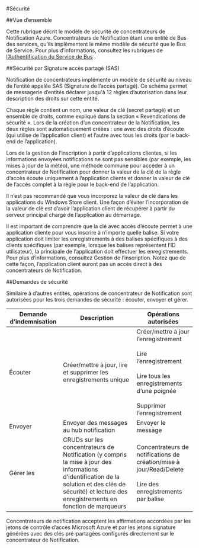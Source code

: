<properties
    pageTitle="Sécurité pour les concentrateurs de Notification"
    description="Cette rubrique explique la sécurité pour les concentrateurs de notification Azure."
    services="notification-hubs"
    documentationCenter=".net"
    authors="ysxu"
    manager="erikre"
    editor=""/>

<tags
    ms.service="notification-hubs"
    ms.workload="mobile"
    ms.tgt_pltfrm="mobile-multiple"
    ms.devlang="multiple"
    ms.topic="article"
    ms.date="06/29/2016"
    ms.author="yuaxu"/>

#<a name="security"></a>Sécurité

##<a name="overview"></a>Vue d’ensemble

Cette rubrique décrit le modèle de sécurité de concentrateurs de Notification Azure. Concentrateurs de Notification étant une entité de Bus des services, qu’ils implémentent le même modèle de sécurité que le Bus de Service. Pour plus d’informations, consultez les rubriques de [l’Authentification du Service de Bus](https://msdn.microsoft.com/library/azure/dn155925.aspx) .

##<a name="shared-access-signature-security-sas"></a>Sécurité par Signature accès partagé (SAS) 

Notification de concentrateurs implémente un modèle de sécurité au niveau de l’entité appelée SAS (Signature de l’accès partagé). Ce schéma permet de messagerie d’entités déclarer jusqu'à 12 règles d’autorisation dans leur description des droits sur cette entité.

Chaque règle contient un nom, une valeur de clé (secret partagé) et un ensemble de droits, comme expliqué dans la section « Revendications de sécurité ». Lors de la création d’un concentrateur de la Notification, les deux règles sont automatiquement créées : une avec des droits d’écoute (qui utilise de l’application client) et l’autre avec tous les droits (par le back-end de l’application).

Lors de la gestion de l’inscription à partir d’applications clientes, si les informations envoyées notifications ne sont pas sensibles (par exemple, les mises à jour de la météo), une méthode commune pour accéder à un concentrateur de Notification pour donner la valeur de la clé de la règle d’accès écoute uniquement à l’application cliente et donner la valeur de clé de l’accès complet à la règle pour le back-end de l’application.

Il n’est pas recommandé que vous incorporez la valeur de clé dans les applications du Windows Store client. Une façon d’éviter l’incorporation de la valeur de clé est d’avoir l’application client de récupérer à partir du serveur principal chargé de l’application au démarrage.

Il est important de comprendre que la clé avec accès d’écoute permet à une application cliente pour vous inscrire à n’importe quelle balise. Si votre application doit limiter les enregistrements à des balises spécifiques à des clients spécifiques (par exemple, lorsque les balises représentent l’ID utilisateur), la principale de l’application doit effectuer les enregistrements. Pour plus d’informations, consultez Gestion de l’inscription. Notez que de cette façon, l’application client auront pas un accès direct à des concentrateurs de Notification.

##<a name="security-claims"></a>Demandes de sécurité

Similaire à d’autres entités, opérations de concentrateur de Notification sont autorisées pour les trois demandes de sécurité : écouter, envoyer et gérer.

| Demande d’indemnisation | Description | Opérations autorisées |
|-------|-------------|--------------------|
| Écouter | Créer/mettre à jour, lire et supprimer les enregistrements unique | Créer/mettre à jour l’enregistrement<br><br>Lire l’enregistrement<br><br>Lire tous les enregistrements d’une poignée<br><br>Supprimer l’enregistrement |
| Envoyer | Envoyer des messages au hub notification | Envoyer le message |
| Gérer les | CRUDs sur les concentrateurs de Notification (y compris la mise à jour des informations d’identification de la solution et des clés de sécurité) et lecture des enregistrements en fonction de marqueurs | Concentrateurs de notifications de création/mise à jour/Read/Delete<br><br>Lire des enregistrements par balise |


Concentrateurs de notification acceptent les affirmations accordées par les jetons de contrôle d’accès Microsoft Azure et par les jetons signature générées avec des clés pré-partagées configurés directement sur le concentrateur de Notification.